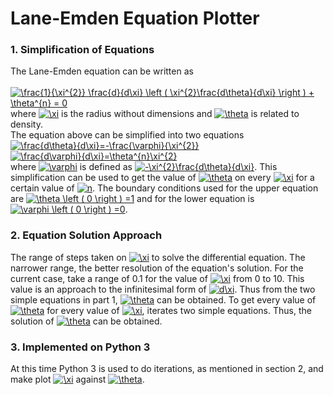 # Lane-Emden Equation Plotter
### 1. Simplification of Equations
The Lane-Emden equation can be written as\
\
<a href="https://www.codecogs.com/eqnedit.php?latex=\frac{1}{\xi^{2}}&space;\frac{d}{d\xi}&space;\left&space;(&space;\xi^{2}\frac{d\theta}{d\xi}&space;\right&space;)&space;&plus;&space;\theta^{n}&space;=&space;0" target="_blank"><img src="https://latex.codecogs.com/gif.latex?\frac{1}{\xi^{2}}&space;\frac{d}{d\xi}&space;\left&space;(&space;\xi^{2}\frac{d\theta}{d\xi}&space;\right&space;)&space;&plus;&space;\theta^{n}&space;=&space;0" title="\frac{1}{\xi^{2}} \frac{d}{d\xi} \left ( \xi^{2}\frac{d\theta}{d\xi} \right ) + \theta^{n} = 0" /></a>
\
where <a href="https://www.codecogs.com/eqnedit.php?latex=\xi" target="_blank"><img src="https://latex.codecogs.com/gif.latex?\xi" title="\xi" /></a> is the radius without dimensions and <a href="https://www.codecogs.com/eqnedit.php?latex=\theta" target="_blank"><img src="https://latex.codecogs.com/gif.latex?\theta" title="\theta" /></a> is related to density.
\
The equation above can be simplified into two equations
\
<a href="https://www.codecogs.com/eqnedit.php?latex=\frac{d\theta}{d\xi}=-\frac{\varphi}{\xi^{2}}" target="_blank"><img src="https://latex.codecogs.com/gif.latex?\frac{d\theta}{d\xi}=-\frac{\varphi}{\xi^{2}}" title="\frac{d\theta}{d\xi}=-\frac{\varphi}{\xi^{2}}" /></a>
\
<a href="https://www.codecogs.com/eqnedit.php?latex=\frac{d\varphi}{d\xi}=\theta^{n}\xi^{2}" target="_blank"><img src="https://latex.codecogs.com/gif.latex?\frac{d\varphi}{d\xi}=\theta^{n}\xi^{2}" title="\frac{d\varphi}{d\xi}=\theta^{n}\xi^{2}" /></a>
\
where <a href="https://www.codecogs.com/eqnedit.php?latex=\varphi" target="_blank"><img src="https://latex.codecogs.com/gif.latex?\varphi" title="\varphi" /></a> is defined as <a href="https://www.codecogs.com/eqnedit.php?latex=-\xi^{2}\frac{d\theta}{d\xi}" target="_blank"><img src="https://latex.codecogs.com/gif.latex?-\xi^{2}\frac{d\theta}{d\xi}" title="-\xi^{2}\frac{d\theta}{d\xi}" /></a>.
This simplification can be used to get the value of <a href="https://www.codecogs.com/eqnedit.php?latex=\theta" target="_blank"><img src="https://latex.codecogs.com/gif.latex?\theta" title="\theta" /></a> on every <a href="https://www.codecogs.com/eqnedit.php?latex=\xi" target="_blank"><img src="https://latex.codecogs.com/gif.latex?\xi" title="\xi" /></a> for a certain value of <a href="https://www.codecogs.com/eqnedit.php?latex=n" target="_blank"><img src="https://latex.codecogs.com/gif.latex?n" title="n" /></a>.
The boundary conditions used for the upper equation are <a href="https://www.codecogs.com/eqnedit.php?latex=\theta&space;\left&space;(&space;0&space;\right&space;)&space;=1" target="_blank"><img src="https://latex.codecogs.com/gif.latex?\theta&space;\left&space;(&space;0&space;\right&space;)&space;=1" title="\theta \left ( 0 \right ) =1" /></a> and for the lower equation is <a href="https://www.codecogs.com/eqnedit.php?latex=\varphi&space;\left&space;(&space;0&space;\right&space;)&space;=0" target="_blank"><img src="https://latex.codecogs.com/gif.latex?\varphi&space;\left&space;(&space;0&space;\right&space;)&space;=0" title="\varphi \left ( 0 \right ) =0" /></a>.

### 2. Equation Solution Approach
The range of steps taken on <a href="https://www.codecogs.com/eqnedit.php?latex=\xi" target="_blank"><img src="https://latex.codecogs.com/gif.latex?\xi" title="\xi" /></a> to solve the differential equation.
The narrower range, the better resolution of the equation's solution. For the current case, take a range of 0.1 for the value of <a href="https://www.codecogs.com/eqnedit.php?latex=\xi" target="_blank"><img src="https://latex.codecogs.com/gif.latex?\xi" title="\xi" /></a> from 0 to 10.
This value is an approach to the infinitesimal form of <a href="https://www.codecogs.com/eqnedit.php?latex=d\xi" target="_blank"><img src="https://latex.codecogs.com/gif.latex?d\xi" title="d\xi" /></a>.
Thus from the two simple equations in part 1, <a href="https://www.codecogs.com/eqnedit.php?latex=\theta" target="_blank"><img src="https://latex.codecogs.com/gif.latex?\theta" title="\theta" /></a> can be obtained.
To get every value of <a href="https://www.codecogs.com/eqnedit.php?latex=\theta" target="_blank"><img src="https://latex.codecogs.com/gif.latex?\theta" title="\theta" /></a> for every value of <a href="https://www.codecogs.com/eqnedit.php?latex=\xi" target="_blank"><img src="https://latex.codecogs.com/gif.latex?\xi" title="\xi" /></a>, iterates two simple equations. Thus, the solution of <a href="https://www.codecogs.com/eqnedit.php?latex=\theta" target="_blank"><img src="https://latex.codecogs.com/gif.latex?\theta" title="\theta" /></a> can be obtained.

### 3. Implemented on Python 3
At this time Python 3 is used to do iterations, as mentioned in section 2, and make plot <a href="https://www.codecogs.com/eqnedit.php?latex=\xi" target="_blank"><img src="https://latex.codecogs.com/gif.latex?\xi" title="\xi" /></a> against <a href="https://www.codecogs.com/eqnedit.php?latex=\theta" target="_blank"><img src="https://latex.codecogs.com/gif.latex?\theta" title="\theta" /></a>.
